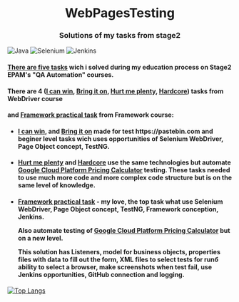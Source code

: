 <!DOCTYPE html>
 <html>
  <head>
    <meta charset="utf-8">
  </head>
  <body>
    <h1 align="center">WebPagesTesting</h1>
    <h3 align="center">Solutions of my tasks from stage2</h3>
    
![Java](https://img.shields.io/badge/java-%23ED8B00.svg?style=for-the-badge&logo=java&logoColor=white)   ![Selenium](https://img.shields.io/badge/-selenium-%43B02A?style=for-the-badge&logo=selenium&logoColor=white)  	![Jenkins](https://img.shields.io/badge/jenkins-%232C5263.svg?style=for-the-badge&logo=jenkins&logoColor=white)

<p><h4 align="left" ><a href="https://github.com/AntonMarhol/ta_training-java/tree/main/src/test/java/com/epam/training/student_anton_marhol">There are five tasks</a> wich i solved during my education process on Stage2 EPAM's "QA Automation" courses. </h4></p>

<p dir="50"></p>
<p><h4 align="left">There are 4 (<a href="https://github.com/AntonMarhol/ta_training-java/tree/main/src/test/java/com/epam/training/student_anton_marhol/i_can_win">I can win</a>,
                                  <a href="https://github.com/AntonMarhol/ta_training-java/tree/main/src/test/java/com/epam/training/student_anton_marhol/bring_it_on">Bring it on</a>,
                                  <a href="https://github.com/AntonMarhol/ta_training-java/tree/main/src/test/java/com/epam/training/student_anton_marhol/hurt_me_plenty">Hurt me plenty</a>,
                                  <a href="https://github.com/AntonMarhol/ta_training-java/tree/main/src/test/java/com/epam/training/student_anton_marhol/hardcore">Hardcore</a>) tasks from WebDriver course</h4></p> 
<p><h4 align="left">and <a href="https://github.com/AntonMarhol/ta_training-java/tree/main/src/test/java/com/epam/training/student_anton_marhol/framework_practical_task">Framework practical task</a> from Framework course:</h4></p> 

<ul>
<li>
<h4 align="left">
<a href="https://github.com/AntonMarhol/ta_training-java/tree/main/src/test/java/com/epam/training/student_anton_marhol/i_can_win">I can win</a>, and
<a href="https://github.com/AntonMarhol/ta_training-java/tree/main/src/test/java/com/epam/training/student_anton_marhol/bring_it_on">Bring it on</a> made for test https://pastebin.com and beginer level tasks wich uses opportunities of Selenium WebDriver, Page Object concept, TestNG.
</h4>
</li>

<li>
<h4 align="left">
<a href="https://github.com/AntonMarhol/ta_training-java/tree/main/src/test/java/com/epam/training/student_anton_marhol/hurt_me_plenty">Hurt me plenty</a> and <a href="https://github.com/AntonMarhol/ta_training-java/tree/main/src/test/java/com/epam/training/student_anton_marhol/hardcore">Hardcore</a> use the same technologies but automate <a href="https://cloud.google.com/products/calculator">Google Cloud Platform Pricing Calculator</a> testing. These tasks needed to use much more code and more complex code structure but is on the same level of knowledge. 
</h4>
</li>

<li>
<h4 align="left">
<a href="https://github.com/AntonMarhol/ta_training-java/tree/main/src/test/java/com/epam/training/student_anton_marhol/framework_practical_task">Framework practical task</a>
- my love, the top task what use Selenium WebDriver, Page Object concept, TestNG, Framework conception, Jenkins.
<br>
<p>Also automate testing of <a href="https://cloud.google.com/products/calculator">Google Cloud Platform Pricing Calculator</a> 
but on a new level.</p>
<p>This solution has Listeners, model for business objects, properties files with data to fill out the form, XML files to select tests for runб ability to select a browser, make screenshots when test fail, use Jenkins opportunities, GitHub connection and logging. </p>
</h4>
</li>

</ul>


[![Top Langs](https://github-readme-stats.vercel.app/api/top-langs/?username=AntonMarhol&layout=compact)](https://github.com/AntonMarhol/ta_training-java)
  </body>
</html>
